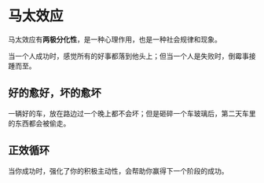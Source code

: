 # 马太效应

马太效应有**两极分化性**，是一种心理作用，也是一种社会规律和现象。

当一个人成功时，感觉所有的好事都落到他头上；但当一个人是失败时，倒霉事接踵而至。

## 好的愈好，坏的愈坏

一辆好的车，放在路边过一个晚上都不会坏；但是砸碎一个车玻璃后，第二天车里的东西都会被偷走。

## 正效循环

当你成功时，强化了你的积极主动性，会帮助你赢得下一个阶段的成功。

